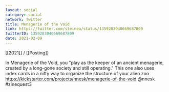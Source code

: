 ```yaml
---
layout: social
category: social
network: Twitter
title: Menagerie of the Void
link: https://twitter.com/steinea/status/1359283040669687809
twitterID: 1359283040669687809
date: 2021-02-09
---
```


[[2021]] / [[Posting]]

In Menagerie of the Void, you "play as the keeper of an ancient menagerie, created by a long-gone society and still operating." This one also uses index cards in a nifty way to organize the structure of your alien zoo <https://kickstarter.com/projects/nnesk/menagerie-of-the-void> @nnesk #zinequest3
